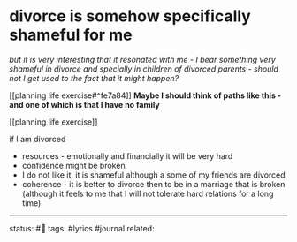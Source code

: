 # divorce is somehow specifically shameful for me


*but it is very interesting that it resonated with me - I bear something very shameful in divorce and specially in children of divorced parents - should not I get used to the fact that it might happen?*

[[planning life exercise#^fe7a84]] 
**Maybe I should think of paths like this - and one of which is that I have no family**

[[planning life exercise]]

if I am divorced
 - resources - emotionally and financially it will be very hard
 - confidence might be broken
 - I do not like it, it is shameful although a some of my friends are divorced
 - coherence - it is better to divorce then to be in a marriage that is broken (although it feels to me that I will not tolerate hard relations for a long time)


---
status: #🌱 
tags: #lyrics #journal 
related:

